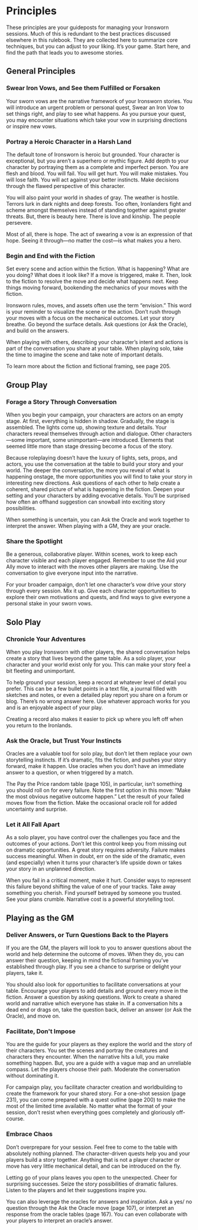 # Principles
These principles are your guideposts for managing your Ironsworn sessions. Much of this is redundant to the best practices discussed elsewhere in this rulebook. They are collected here to summarize core techniques, but you can adjust to your liking. It’s your game. Start here, and find the path that leads you to awesome stories.
## General Principles
### Swear Iron Vows, and See them Fulfilled or Forsaken
Your sworn vows are the narrative framework of your Ironsworn stories. You will introduce an urgent problem or personal quest, Swear an Iron Vow to set things right, and play to see what happens. As you pursue your quest, you may encounter situations which take your vow in surprising directions or inspire new vows.
### Portray a Heroic Character in a Harsh Land
The default tone of Ironsworn is heroic but grounded. Your character is exceptional, but you aren’t a superhero or mythic figure. Add depth to your character by portraying them as a complete and imperfect person. You are flesh and blood. You will fail. You will get hurt. You will make mistakes. You will lose faith. You will act against your better instincts. Make decisions through the flawed perspective of this character.

You will also paint your world in shades of gray. The weather is hostile. Terrors lurk in dark nights and deep forests. Too often, Ironlanders fight and scheme amongst themselves instead of standing together against greater threats. But, there is beauty here. There is love and kinship. The people persevere.

Most of all, there is hope. The act of swearing a vow is an expression of that hope. Seeing it through—no matter the cost—is what makes you a hero.
### Begin and End with the Fiction
Set every scene and action within the fiction. What is happening? What are you doing? What does it look like? If a move is triggered, make it. Then, look to the fiction to resolve the move and decide what happens next. Keep things moving forward, bookending the mechanics of your moves with the fiction.

Ironsworn rules, moves, and assets often use the term “envision.” This word is your reminder to visualize the scene or the action. Don’t rush through your moves with a focus on the mechanical outcomes. Let your story breathe. Go beyond the surface details. Ask questions (or Ask the Oracle), and build on the answers.

When playing with others, describing your character’s intent and actions is part of the conversation you share at your table. When playing solo, take the time to imagine the scene and take note of important details.

To learn more about the fiction and fictional framing, see page 205.
## Group Play
### Forage a Story Through Conversation
When you begin your campaign, your characters are actors on an empty stage. At first, everything is hidden in shadow. Gradually, the stage is assembled. The lights come up, showing texture and details. Your characters reveal themselves through action and dialogue. Other characters—some important, some unimportant—are introduced. Elements that seemed little more than stage dressing become a focus of the story.

Because roleplaying doesn’t have the luxury of lights, sets, props, and actors, you use the conversation at the table to build your story and your world. The deeper the conversation, the more you reveal of what is happening onstage, the more opportunities you will find to take your story in interesting new directions. Ask questions of each other to help create a coherent, shared picture of what is happening in the fiction. Deepen your setting and your characters by adding evocative details. You’ll be surprised how often an offhand suggestion can snowball into exciting story possibilities.

When something is uncertain, you can Ask the Oracle and work together to interpret the answer. When playing with a GM, they are your oracle.
### Share the Spotlight
Be a generous, collaborative player. Within scenes, work to keep each character visible and each player engaged. Remember to use the Aid your Ally move to interact with the moves other players are making. Use the conversation to give everyone input into the narrative.

For your broader campaign, don’t let one character’s vow drive your story through every session. Mix it up. Give each character opportunities to explore their own motivations and quests, and find ways to give everyone a personal stake in your sworn vows.
## Solo Play
### Chronicle Your Adventures
When you play Ironsworn with other players, the shared conversation helps create a story that lives beyond the game table. As a solo player, your character and your world exist only for you. This can make your story feel a bit fleeting and unimportant.

To help ground your session, keep a record at whatever level of detail you prefer. This can be a few bullet points in a text file, a journal filled with sketches and notes, or even a detailed play report you share on a forum or blog. There’s no wrong answer here. Use whatever approach works for you and is an enjoyable aspect of your play.

Creating a record also makes it easier to pick up where you left off when you return to the Ironlands.
### Ask the Oracle, but Trust Your Instincts
Oracles are a valuable tool for solo play, but don’t let them replace your own storytelling instincts. If it’s dramatic, fits the fiction, and pushes your story forward, make it happen. Use oracles when you don’t have an immediate answer to a question, or when triggered by a match.

The Pay the Price random table (page 105), in particular, isn’t something you should roll on for every failure. Note the first option in this move: “Make the most obvious negative outcome happen.” Let the result of your failed moves flow from the fiction. Make the occasional oracle roll for added uncertainty and surprise.
### Let it All Fall Apart
As a solo player, you have control over the challenges you face and the outcomes of your actions. Don’t let this control keep you from missing out on dramatic opportunities. A great story requires adversity. Failure makes success meaningful. When in doubt, err on the side of the dramatic, even (and especially) when it turns your character’s life upside down or takes your story in an unplanned direction.

When you fail in a critical moment, make it hurt. Consider ways to represent this failure beyond shifting the value of one of your tracks. Take away something you cherish. Find yourself betrayed by someone you trusted. See your plans crumble. Narrative cost is a powerful storytelling tool.
## Playing as the GM
### Deliver Answers, or Turn Questions Back to the Players
If you are the GM, the players will look to you to answer questions about the world and help determine the outcome of moves. When they do, you can answer their question, keeping in mind the fictional framing you’ve established through play. If you see a chance to surprise or delight your players, take it.

You should also look for opportunities to facilitate conversations at your table. Encourage your players to add details and ground every move in the fiction. Answer a question by asking questions. Work to create a shared world and narrative which everyone has stake in. If a conversation hits a dead end or drags on, take the question back, deliver an answer (or Ask the Oracle), and move on.
### Facilitate, Don't Impose
You are the guide for your players as they explore the world and the story of their characters. You set the scenes and portray the creatures and characters they encounter. When the narrative hits a lull, you make something happen. But, you are a guide with a vague map and an unreliable compass. Let the players choose their path. Moderate the conversation without dominating it.

For campaign play, you facilitate character creation and worldbuilding to create the framework for your shared story. For a one-shot session (page 231), you can come prepared with a quest outline (page 200) to make the most of the limited time available. No matter what the format of your session, don’t resist when everything goes completely and gloriously off-course.

### Embrace Chaos
Don’t overprepare for your session. Feel free to come to the table with absolutely nothing planned. The character-driven quests help you and your players build a story together. Anything that is not a player character or move has very little mechanical detail, and can be introduced on the fly.

Letting go of your plans leaves you open to the unexpected. Cheer for surprising successes. Seize the story possibilities of dramatic failures. Listen to the players and let their suggestions inspire you.

You can also leverage the oracles for answers and inspiration. Ask a yes/ no question through the Ask the Oracle move (page 107), or interpret an response from the oracle tables (page 167). You can even collaborate with your players to interpret an oracle’s answer.